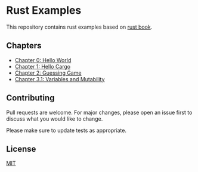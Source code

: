 # Rust Examples 

This repository contains rust examples based on [rust book](https://doc.rust-lang.org/stable/book/title-page.html).

## Chapters

- [Chapter 0: Hello World](./ch00_hello_world)
- [Chapter 1: Hello Cargo](./ch01_hello_carge)
- [Chapter 2: Guessing Game](./ch02_guessing_game)
- [Chapter 3.1: Variables and Mutability](./ch03_01_variables_and_mutability/)

## Contributing

Pull requests are welcome. For major changes, please open an issue first
to discuss what you would like to change.

Please make sure to update tests as appropriate.

## License

[MIT](https://choosealicense.com/licenses/mit/)